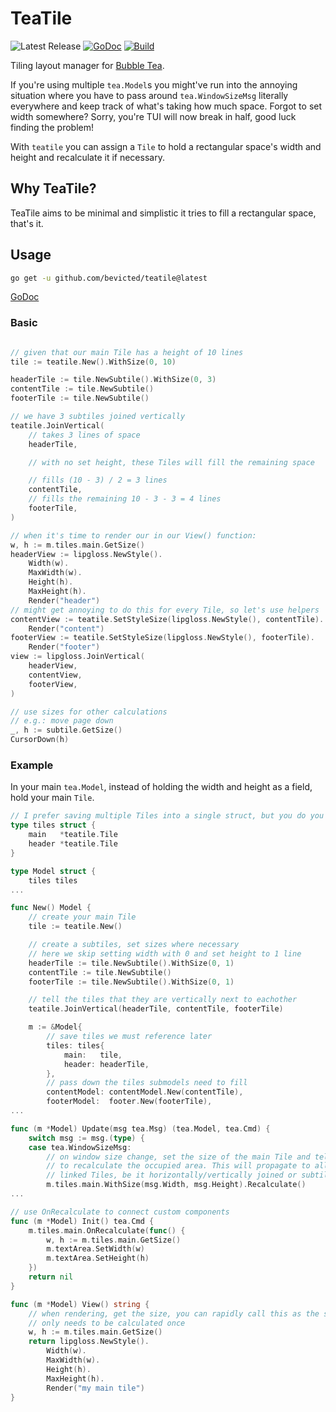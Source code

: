 # TeaTile

![Latest Release](https://img.shields.io/github/v/release/bevicted/teatile)
[![GoDoc](https://pkg.go.dev/badge/github.com/bevicted/teatile.svg)](https://pkg.go.dev/github.com/bevicted/teatile)
[![Build](https://github.com/bevicted/teatile/actions/workflows/go.yml/badge.svg)](https://github.com/bevicted/teatile/actions/workflows/go.yml)

Tiling layout manager for
[Bubble Tea](https://github.com/charmbracelet/bubbletea).

If you're using multiple `tea.Model`s you might've run into the annoying
situation where you have to pass around `tea.WindowSizeMsg` literally
everywhere and keep track of what's taking how much space. Forgot to set width
somewhere? Sorry, you're TUI will now break in half, good luck finding the
problem!

With `teatile` you can assign a `Tile` to hold a rectangular space's width and
height and recalculate it if necessary.

## Why TeaTile?

TeaTile aims to be minimal and simplistic it tries to fill a rectangular space,
that's it.

## Usage

```sh
go get -u github.com/bevicted/teatile@latest
```

[GoDoc](https://pkg.go.dev/github.com/bevicted/teatile)

### Basic

```go

// given that our main Tile has a height of 10 lines
tile := teatile.New().WithSize(0, 10)

headerTile := tile.NewSubtile().WithSize(0, 3)
contentTile := tile.NewSubtile()
footerTile := tile.NewSubtile()

// we have 3 subtiles joined vertically
teatile.JoinVertical(
	// takes 3 lines of space
	headerTile,

	// with no set height, these Tiles will fill the remaining space

	// fills (10 - 3) / 2 = 3 lines
	contentTile,
	// fills the remaining 10 - 3 - 3 = 4 lines
	footerTile,
)

// when it's time to render our in our View() function:
w, h := m.tiles.main.GetSize()
headerView := lipgloss.NewStyle().
	Width(w).
	MaxWidth(w).
	Height(h).
	MaxHeight(h).
	Render("header")
// might get annoying to do this for every Tile, so let's use helpers
contentView := teatile.SetStyleSize(lipgloss.NewStyle(), contentTile).
	Render("content")
footerView := teatile.SetStyleSize(lipgloss.NewStyle(), footerTile).
	Render("footer")
view := lipgloss.JoinVertical(
	headerView,
	contentView,
	footerView,
)

// use sizes for other calculations
// e.g.: move page down
_, h := subtile.GetSize()
CursorDown(h)
```

### Example

In your main `tea.Model`, instead of holding the width and height as a field, hold your main `Tile`.

```go
// I prefer saving multiple Tiles into a single struct, but you do you
type tiles struct {
	main   *teatile.Tile
	header *teatile.Tile
}

type Model struct {
	tiles tiles
...

func New() Model {
	// create your main Tile
	tile := teatile.New()

    // create a subtiles, set sizes where necessary
	// here we skip setting width with 0 and set height to 1 line
	headerTile := tile.NewSubtile().WithSize(0, 1)
	contentTile := tile.NewSubtile()
	footerTile := tile.NewSubtile().WithSize(0, 1)

	// tell the tiles that they are vertically next to eachother
	teatile.JoinVertical(headerTile, contentTile, footerTile)

	m := &Model{
		// save tiles we must reference later
		tiles: tiles{
			main:   tile,
			header: headerTile,
		},
		// pass down the tiles submodels need to fill
		contentModel: contentModel.New(contentTile),
		footerModel:  footer.New(footerTile),
...

func (m *Model) Update(msg tea.Msg) (tea.Model, tea.Cmd) {
	switch msg := msg.(type) {
	case tea.WindowSizeMsg:
		// on window size change, set the size of the main Tile and tell it
		// to recalculate the occupied area. This will propagate to all
		// linked Tiles, be it horizontally/vertically joined or subtiles.
		m.tiles.main.WithSize(msg.Width, msg.Height).Recalculate()
...

// use OnRecalculate to connect custom components
func (m *Model) Init() tea.Cmd {
	m.tiles.main.OnRecalculate(func() {
		w, h := m.tiles.main.GetSize()
		m.textArea.SetWidth(w)
		m.textArea.SetHeight(h)
	})
	return nil
}

func (m *Model) View() string {
	// when rendering, get the size, you can rapidly call this as the size
	// only needs to be calculated once
	w, h := m.tiles.main.GetSize()
	return lipgloss.NewStyle().
		Width(w).
		MaxWidth(w).
		Height(h).
		MaxHeight(h).
		Render("my main tile")
}

```

